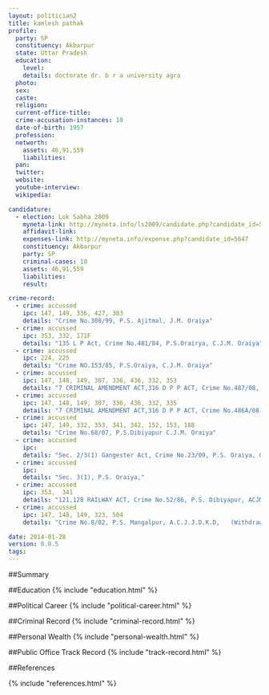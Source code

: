 ```yaml
---
layout: politician2
title: kamlesh pathak
profile: 
  party: SP
  constituency: Akbarpur
  state: Uttar Pradesh
  education: 
    level: 
    details: doctorate dr. b r a university agra
  photo: 
  sex: 
  caste: 
  religion: 
  current-office-title: 
  crime-accusation-instances: 10
  date-of-birth: 1957
  profession: 
  networth: 
    assets: 46,91,559
    liabilities: 
  pan: 
  twitter: 
  website: 
  youtube-interview: 
  wikipedia: 

candidature: 
  - election: Lok Sabha 2009
    myneta-link: http://myneta.info/ls2009/candidate.php?candidate_id=5647
    affidavit-link: 
    expenses-link: http://myneta.info/expense.php?candidate_id=5647
    constituency: Akbarpur 
    party: SP
    criminal-cases: 10
    assets: 46,91,559
    liabilities: 
    result:  

crime-record: 
  - crime: accussed
    ipc: 147, 149, 336, 427, 383
    details: "Crime No.308/99, P.S. Ajitmal, J.M. Oraiya" 
  - crime: accussed
    ipc: 353, 332, 171F
    details: "135 L P Act, Crime No.481/84, P.S.Orairya, C.J.M. Oraiya" 
  - crime: accussed
    ipc: 224, 225
    details: "Crime NO.153/85, P.S.Oraiya, C.J.M. Oraiya" 
  - crime: accussed
    ipc: 147, 148, 149, 307, 336, 436, 332, 353
    details: "7 CRIMINAL AMENDMENT ACT,316 D P P ACT, Crime No.487/08, P.S. Oraiya, C.J.M. Oraiya" 
  - crime: accussed
    ipc: 147, 148, 149, 307, 336, 436, 332, 335
    details: "7 CRIMINAL AMENDMENT ACT,316 D P P ACT, Crime No.486A/08 P.S. Oraiya C.J.M Oraiya" 
  - crime: accussed
    ipc: 147, 149, 332, 353, 341, 342, 152, 153, 188
    details: "Crime No.68/07, P.S.Dibiyapur C.J.M. Oraiya" 
  - crime: accussed
    ipc: 
    details: "Sec. 2/3(1) Gangester Act, Crime No.23/09, P.S. Oraiya, Gangaster Court Kanpur" 
  - crime: accussed
    ipc: 
    details: "Sec. 3(1), P.S. Oraiya," 
  - crime: accussed
    ipc: 353,  341
    details: "121,128 RAILWAY ACT, Crime No.52/86, P.S. Dibiyapur, ACJM Itawa" 
  - crime: accussed
    ipc: 147, 148, 149, 323, 504
    details: "Crime No.8/02, P.S. Mangalpur, A.C.J.J.D.K.D,   (Withdrawn by the government of Uttar Pradesh Crime No.30E/08, P.S. Oraiya, Rivision Dist. Judge, 147, 323, 504, 506, 427, 436, IPC)" 

date: 2014-01-28
version: 0.0.5
tags: 
---
```

##Summary


##Education
{% include "education.html" %}


##Political Career
{% include "political-career.html" %}


##Criminal Record
{% include "criminal-record.html" %}


##Personal Wealth
{% include "personal-wealth.html" %}


##Public Office Track Record
{% include "track-record.html" %}


##References


{% include "references.html" %}